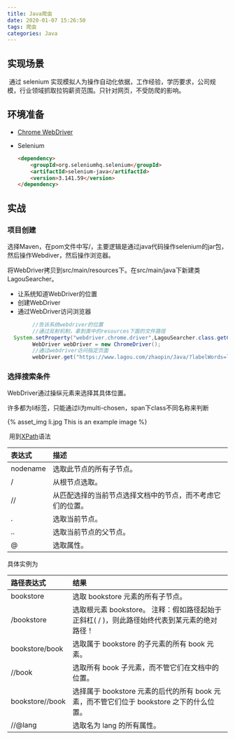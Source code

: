 ```yaml
---
title: Java爬虫
date: 2020-01-07 15:26:50
tags: 爬虫
categories: Java
---
```


## 实现场景

​	通过 selenium 实现模拟人为操作自动化依据，工作经验，学历要求，公司规模，行业领域抓取拉钩薪资范围。只针对网页，不受防爬的影响。

## 环境准备

- [Chrome WebDriver](http://npm.taobao.org/mirrors/chromedriver)

- Selenium

  ~~~html
  <dependency>
      <groupId>org.seleniumhq.selenium</groupId>
      <artifactId>selenium-java</artifactId>
      <version>3.141.59</version>
  </dependency>
  ~~~

<!-- more -->

## 实战

### 项目创建

选择Maven，在pom文件中写<dependencies>/<dependency>，主要逻辑是通过java代码操作selenium的jar包，然后操作Webdiver，然后操作浏览器。

将WebDriver拷贝到src/main/resources下。在src/main/java下新建类LagouSearcher。

- 让系统知道WebDriver的位置
- 创建WebDriver
- 通过WebDriver访问浏览器

~~~java
        //告诉系统webdriver的位置
        //通过反射机制，拿到类中的resources下面的文件路径 
  System.setProperty("webdriver.chrome.driver",LagouSearcher.class.getClassLoader().getResource("chromedriver.exe").getPath());
        WebDriver webDriver = new ChromeDriver();
        //通过webdriver访问指定页面
        webDriver.get("https://www.lagou.com/zhaopin/Java/?labelWords=label");
~~~

### 选择搜索条件

WebDriver通过操纵元素来选择其具体位置。

​	许多都为li标签，只能通过li为multi-chosen，span下class不同名称来判断

{% asset_img li.jpg This is an example image %}

​	用到[XPath](https://www.w3school.com.cn/xpath/xpath_syntax.asp)语法

| 表达式   | 描述                                                       |
| :------- | :--------------------------------------------------------- |
| nodename | 选取此节点的所有子节点。                                   |
| /        | 从根节点选取。                                             |
| //       | 从匹配选择的当前节点选择文档中的节点，而不考虑它们的位置。 |
| .        | 选取当前节点。                                             |
| ..       | 选取当前节点的父节点。                                     |
| @        | 选取属性。                                                 |

具体实例为

| 路径表达式      | 结果                                                         |
| :-------------- | :----------------------------------------------------------- |
| bookstore       | 选取 bookstore 元素的所有子节点。                            |
| /bookstore      | 选取根元素 bookstore。 注释：假如路径起始于正斜杠( / )，则此路径始终代表到某元素的绝对路径！ |
| bookstore/book  | 选取属于 bookstore 的子元素的所有 book 元素。                |
| //book          | 选取所有 book 子元素，而不管它们在文档中的位置。             |
| bookstore//book | 选择属于 bookstore 元素的后代的所有 book 元素，而不管它们位于 bookstore 之下的什么位置。 |
| //@lang         | 选取名为 lang 的所有属性。                                   |